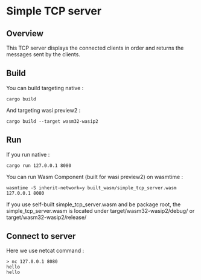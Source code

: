 # Simple TCP server

## Overview
This TCP server displays the connected clients in order and returns the messages sent by the clients.

## Build
You can build targeting native :
```
cargo build
```
And targeting wasi preview2 :
```
cargo build --target wasm32-wasip2
```
   
## Run
If you run native :
```
cargo run 127.0.0.1 8080
```
You can run Wasm Component (built for wasi preview2) on wasmtime :
```
wasmtime -S inherit-network=y built_wasm/simple_tcp_server.wasm 127.0.0.1 8080
```
If you use self-built simple_tcp_server.wasm and be package root, the simple_tcp_server.wasm is located under target/wasm32-wasip2/debug/ or target/wasm32-wasip2/release/

## Connect to server
Here we use netcat command :
```
> nc 127.0.0.1 8080
hello
hello
```
